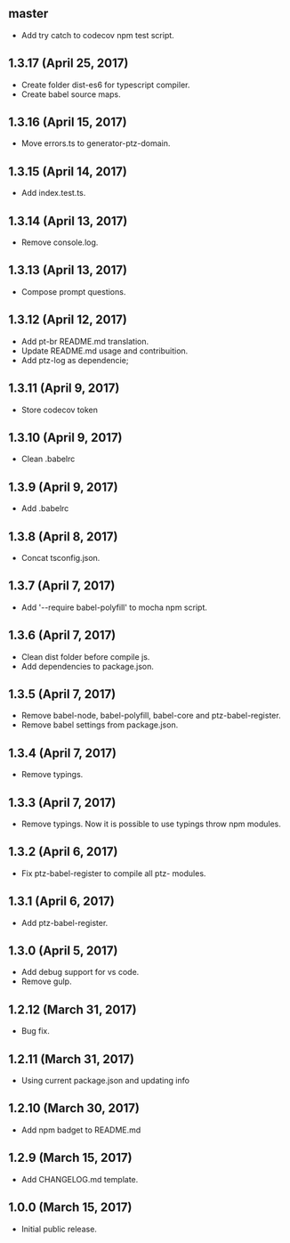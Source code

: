 ## master


* Add try catch to codecov npm test script.

## 1.3.17 (April 25, 2017)

* Create folder dist-es6 for typescript compiler.
* Create babel source maps.

## 1.3.16 (April 15, 2017)

* Move errors.ts to generator-ptz-domain.

## 1.3.15 (April 14, 2017)

* Add index.test.ts.

## 1.3.14 (April 13, 2017)

* Remove console.log.

## 1.3.13 (April 13, 2017)

* Compose prompt questions.

## 1.3.12 (April 12, 2017)

* Add pt-br README.md translation.
* Update README.md usage and contribuition.
* Add ptz-log as dependencie;

## 1.3.11 (April 9, 2017)

* Store codecov token

## 1.3.10 (April 9, 2017)

* Clean .babelrc

## 1.3.9 (April 9, 2017)

* Add .babelrc

## 1.3.8 (April 8, 2017)

* Concat tsconfig.json.

## 1.3.7 (April 7, 2017)

* Add '--require babel-polyfill' to mocha npm script.

## 1.3.6 (April 7, 2017)

* Clean dist folder before compile js.
* Add dependencies to package.json.

## 1.3.5 (April 7, 2017)

* Remove babel-node, babel-polyfill, babel-core and ptz-babel-register.
* Remove babel settings from package.json.

## 1.3.4 (April 7, 2017)

* Remove typings.

## 1.3.3 (April 7, 2017)

* Remove typings. Now it is possible to use typings throw npm modules.

## 1.3.2 (April 6, 2017)

* Fix ptz-babel-register to compile all ptz- modules.

## 1.3.1 (April 6, 2017)

* Add ptz-babel-register.

## 1.3.0 (April 5, 2017)

* Add debug support for vs code.
* Remove gulp.

## 1.2.12 (March 31, 2017)

* Bug fix.

## 1.2.11 (March 31, 2017)

* Using current package.json and updating info

## 1.2.10 (March 30, 2017)

* Add npm badget to README.md

## 1.2.9 (March 15, 2017)

* Add CHANGELOG.md template.

## 1.0.0 (March 15, 2017)

* Initial public release.
